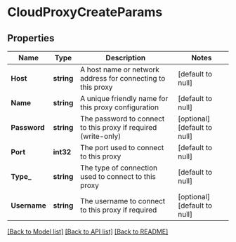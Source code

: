# CloudProxyCreateParams

## Properties
Name | Type | Description | Notes
------------ | ------------- | ------------- | -------------
**Host** | **string** | A host name or network address for connecting to this proxy | [default to null]
**Name** | **string** | A unique friendly name for this proxy configuration | [default to null]
**Password** | **string** | The password to connect to this proxy if required (write-only) | [optional] [default to null]
**Port** | **int32** | The port used to connect to this proxy | [default to null]
**Type_** | **string** | The type of connection used to connect to this proxy | [default to null]
**Username** | **string** | The username to connect to this proxy if required | [optional] [default to null]

[[Back to Model list]](../README.md#documentation-for-models) [[Back to API list]](../README.md#documentation-for-api-endpoints) [[Back to README]](../README.md)



